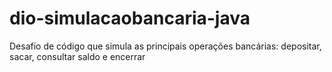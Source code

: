 # dio-simulacaobancaria-java
Desafio de código que simula as principais operações bancárias: depositar, sacar, consultar saldo e encerrar

